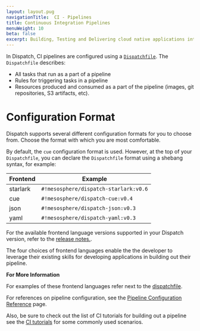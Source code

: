 ```yaml
---
layout: layout.pug
navigationTitle:  CI - Pipelines
title: Continuous Integration Pipelines
menuWeight: 10
beta: false
excerpt: Building, Testing and Delivering cloud native applications into Kubernetes.
---
```

In Dispatch, CI pipelines are configured using a [`Dispatchfile`](../dispatchfile/). The `Dispatchfile` describes:

* All tasks that run as a part of a pipeline
* Rules for triggering tasks in a pipeline
* Resources produced and consumed as a part of the pipeline (images, git repositories, S3 artifacts, etc).

# Configuration Format

Dispatch supports several different configuration formats for you to choose from. Choose the format with which you are most comfortable.

By default, the `cue` configuration format is used. However, at the top of your `Dispatchfile`, you can declare the `Dispatchfile` format using a shebang syntax, for example:

| Frontend |            Example               |
| -------- | ---------------------------------------- |
| starlark | `#!mesosphere/dispatch-starlark:v0.6`    |
| cue      | `#!mesosphere/dispatch-cue:v0.4`  |
| json     | `#!mesosphere/dispatch-json:v0.3` |
| yaml     | `#!mesosphere/dispatch-yaml:v0.3` |

For the available frontend language versions supported in your Dispatch version, refer to the [release notes.](../../release-notes/index.md).

The four choices of frontend languages enable the the developer to leverage their existing skills for developing applications in building out their pipeline.


**For More Information**

For examples of these frontend languages refer next to the [dispatchfile](../Dispatchfile/).

For references on pipeline configuration, see the [Pipeline Configuration Reference](../../references/pipeline-config-ref/) page.

Also, be sure to check out the list of CI tutorials for building out a pipeline see the [CI tutorials](../../tutorials/ci_tutorials/) for some commonly used scenarios.
